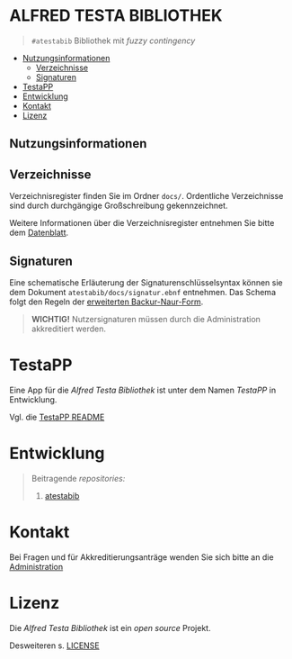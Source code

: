 ALFRED TESTA BIBLIOTHEK
=======================

> `#atestabib`
> Bibliothek mit *fuzzy contingency*

- [Nutzungsinformationen](#nutzungsinformationen)
    - [Verzeichnisse](#verzeichnisse)
    - [Signaturen](#signaturen)
- [TestaPP](#testapp)
- [Entwicklung](#entwicklung)
- [Kontakt](#kontakt)
- [Lizenz](#lizenz)


## Nutzungsinformationen

## Verzeichnisse
Verzeichnisregister finden Sie im Ordner `docs/`. Ordentliche Verzeichnisse sind durch durchgängige Großschreibung gekennzeichnet.

Weitere Informationen über die Verzeichnisregister entnehmen Sie bitte dem [Datenblatt](docs/datenblatt.md).

## Signaturen
Eine schematische Erläuterung der Signaturenschlüsselsyntax können sie dem Dokument `atestabib/docs/signatur.ebnf` entnehmen. Das Schema folgt den Regeln der [erweiterten Backur-Naur-Form](https://de.wikipedia.org/wiki/Erweiterte_Backus-Naur-Form).

> **WICHTIG!**
> Nutzersignaturen müssen durch die Administration akkreditiert werden.


# TestaPP
Eine App für die *Alfred Testa Bibliothek* ist unter dem Namen *TestaPP* in Entwicklung.

Vgl. die [TestaPP README](TestaPP/README.md)

# Entwicklung
> Beitragende *repositories:*
> 1. [atestabib](https://github.com/bertrandterrier/atestabib)

# Kontakt
Bei Fragen und für Akkreditierungsanträge wenden Sie sich bitte an die [Administration](https://atestabib.blogspot.com)


# Lizenz
Die *Alfred Testa Bibliothek* ist ein *open source* Projekt.

Desweiteren s. [LICENSE](https://github.com/bertrandterrier/atestabib/LICENSE)
